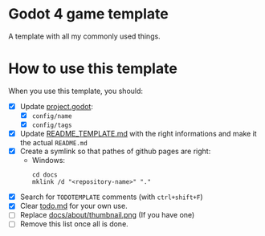 # Godot 4 game template

A template with all my commonly used things.


# How to use this template

When you use this template, you should:
- [x] Update [project.godot](project.godot):
  - [x] `config/name`
  - [x] `config/tags`
- [x] Update [README_TEMPLATE.md](README_TEMPLATE.md) with the right informations and make it the actual `README.md`
- [x] Create a symlink so that pathes of github pages are right:
  - Windows:
    ```
    cd docs
    mklink /d "<repository-name>" "."
	```
- [x] Search for `TODOTEMPLATE` comments (with `ctrl+shift+F`)
- [x] Clear [todo.md](todo.md) for your own use.
- [ ] Replace [docs/about/thumbnail.png](docs/about/thumbnail.png) (If you have one)
- [ ] Remove this list once all is done.